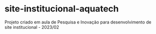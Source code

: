 # site-institucional-aquatech
Projeto criado em aula de Pesquisa e Inovação para desenvolvimento de site institucional - 2023/02
